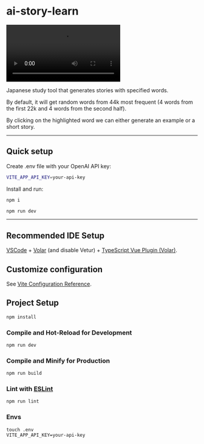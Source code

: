 # ai-story-learn

![mvp](data/mvp.webm)

Japanese study tool that generates stories with specified words.

By default, it will get random words from 44k most frequent 
(4 words from the first 22k and 4 words from the second half).

By clicking on the highlighted word we can either generate an example or a short story.

---

## Quick setup

Create .env file with your OpenAI API key:

```sh
VITE_APP_API_KEY=your-api-key
```

Install and run:

```sh
npm i

npm run dev
```

---

## Recommended IDE Setup

[VSCode](https://code.visualstudio.com/) + [Volar](https://marketplace.visualstudio.com/items?itemName=Vue.volar) (and disable Vetur) + [TypeScript Vue Plugin (Volar)](https://marketplace.visualstudio.com/items?itemName=Vue.vscode-typescript-vue-plugin).

## Customize configuration

See [Vite Configuration Reference](https://vitejs.dev/config/).

## Project Setup

```sh
npm install
```

### Compile and Hot-Reload for Development

```sh
npm run dev
```

### Compile and Minify for Production

```sh
npm run build
```

### Lint with [ESLint](https://eslint.org/)

```sh
npm run lint
```

### Envs

```
touch .env
VITE_APP_API_KEY=your-api-key
```
